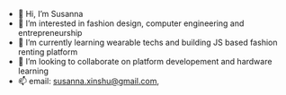 - 👋 Hi, I’m Susanna
- 👀 I’m interested in fashion design, computer engineering and entrepreneurship
- 🌱 I’m currently learning wearable techs and building JS based fashion renting platform
- 💞️ I’m looking to collaborate on platform developement and hardware learning
- 📫 email: susanna.xinshu@gmail.com, 

<!---
SusannaShu/SusannaShu is a ✨ special ✨ repository because its `README.md` (this file) appears on your GitHub profile.
You can click the Preview link to take a look at your changes.
--->

